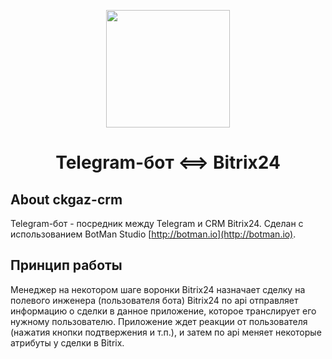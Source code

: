 <p align="center"><img height="188" width="198" src="https://botman.io/img/botman.png"></p>
<h1 align="center">Telegram-бот <==> Bitrix24</h1>

## About ckgaz-crm

Telegram-бот - посредник между Telegram и CRM Bitrix24. 
Сделан с использованием BotMan Studio [http://botman.io](http://botman.io).

## Принцип работы

Менеджер на некотором шаге воронки Bitrix24 назначает сделку на полевого инженера (пользователя бота)
Bitrix24 по api отправляет информацию о сделки в данное приложение, которое транслирует его нужному пользователю.
Приложение ждет реакции от пользователя (нажатия кнопки подтвержения и т.п.), и затем по api меняет некоторые атрибуты у сделки в Bitrix.

